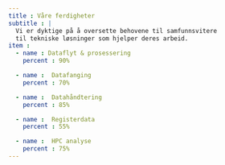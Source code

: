 ```yaml
---
title : Våre ferdigheter
subtitle : |
  Vi er dyktige på å oversette behovene til samfunnsvitere
  til tekniske løsninger som hjelper deres arbeid.
item :
  - name : Dataflyt & prosessering
    percent : 90%

  - name :  Datafanging
    percent : 70%

  - name :  Datahåndtering
    percent : 85%

  - name :  Registerdata
    percent : 55%

  - name :  HPC analyse
    percent : 75%
---
```

